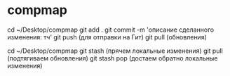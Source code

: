 # compmap
cd ~/Desktop/compmap
git add . 
git commit -m 'описание сделанного изменения: тч'
git push (для отправки на Гит)
git pull (обновления)

cd ~/Desktop/compmap
git stash (прячем локальные изменения)
git pull (подтягиваем обновления)
git stash pop (достаем обратно локальные изменения)